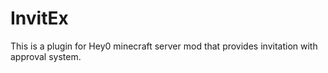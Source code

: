 # InvitEx

This is a plugin for Hey0 minecraft server mod that provides invitation with approval system.
